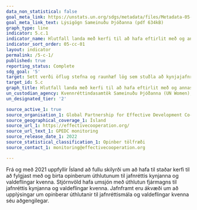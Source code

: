 ```yaml
---
data_non_statistical: false
goal_meta_link: https://unstats.un.org/sdgs/metadata/files/Metadata-05-0c-01.pdf
goal_meta_link_text: Lýsigögn Sameinuðu Þjóðanna (pdf 634kB)
graph_type: line
indicator: 5.c.1
indicator_name: Hlutfall landa með kerfi til að hafa eftirlit með og annast opinberar fjárveitingar til að stuðla að jafnrétti kynjanna og valdeflingu kvenna.
indicator_sort_order: 05-cc-01
layout: indicator
permalink: /5-c-1/
published: true
reporting_status: Complete
sdg_goal: '5'
target: Sett verði öflug stefna og raunhæf lög sem stuðla að kynjajafnrétti og styrkja stöðu kvenna og stúlkna á öllum sviðum.  
target_id: 5.c
graph_title: Hlutfall landa með kerfi til að hafa eftirlit með og annast opinberar fjárveitingar til að stuðla að jafnrétti kynjanna og valdeflingu kvenna.
un_custodian_agency: Kvennréttindasamtök Sameinuðu Þjóðanna (UN Women), Efnahags- og framfarastofnunin (OECD)
un_designated_tier: '2'

source_active_1: true
source_organisation_1: Global Partnership for Effective Development Co-operation (GPEDC)
source_geographical_coverage_1: Ísland
source_url_1: https://effectivecooperation.org/
source_url_text_1: GPEDC monitoring
source_release_date_1: 2022
source_statistical_classification_1: Opinber tölfræði
source_contact_1: monitoring@effectivecooperation.org

---
```


Frá og með 2021 uppfyllir Ísland að fullu skilyrði um að hafa til staðar kerfi til að fylgjast með og birta opinberum úthlutunum til jafnréttis kynjanna og valdeflingar kvenna. Stjórnvöld hafa umsjón með úthlutun fjármagns til jafnréttis kynjanna og valdeflingar kvenna. Jafnframt eru ákvæði um að upplýsingar um opinberar úthlutanir til jafnréttismála og valdeflingar kvenna séu aðgengilegar.  

